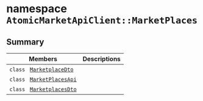 # namespace `AtomicMarketApiClient::MarketPlaces` 

## Summary

 Members                                | Descriptions                                
----------------------------------------|---------------------------------------------
`class ` [`MarketplaceDto`](.github/workflows/documentation/md/AtomicMarketApiClient--MarketPlaces--MarketplaceDto.md#class_atomic_market_api_client_1_1_market_places_1_1_marketplace_dto) | 
`class ` [`MarketPlacesApi`](.github/workflows/documentation/md/AtomicMarketApiClient--MarketPlaces--MarketPlacesApi.md#class_atomic_market_api_client_1_1_market_places_1_1_market_places_api) | 
`class ` [`MarketplacesDto`](.github/workflows/documentation/md/AtomicMarketApiClient--MarketPlaces--MarketplacesDto.md#class_atomic_market_api_client_1_1_market_places_1_1_marketplaces_dto) | 

